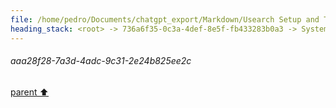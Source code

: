 ```yaml
---
file: /home/pedro/Documents/chatgpt_export/Markdown/Usearch Setup and Testing.md
heading_stack: <root> -> 736a6f35-0c3a-4def-8e5f-fb433283b0a3 -> System -> 7e1fc11a-385d-4641-83a5-24bcd0f772a6 -> System -> aaa28f28-7a3d-4adc-9c31-2e24b825ee2c
---
```

###### aaa28f28-7a3d-4adc-9c31-2e24b825ee2c
[parent ⬆️](#7e1fc11a-385d-4641-83a5-24bcd0f772a6)
